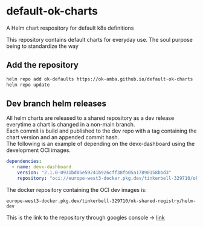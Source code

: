 # default-ok-charts
A Helm chart respository for default k8s definitions

This repository contains default charts for everyday use. The soul purpose being to standardize the way 

## Add the repository
```sh
helm repo add ok-defaults https://ok-amba.github.io/default-ok-charts
helm repo update
```

## Dev branch helm releases
All helm charts are released to a shared repository as a dev release everytime a chart is changed in a non-main branch. \
Each commit is build and published to the dev repo with a tag containing the chart version and an appended commit hash. \
The following is an example of depending on the devx-dashboard using the development OCI images.

```yaml
dependencies:
  - name: devx-dashboard
    version: "2.1.0-0931bd05e59241b926cff38fb05a17890158bbd3"
    repository: "oci://europe-west3-docker.pkg.dev/tinkerbell-329710/ok-shared-registry/helm-dev"
```
The docker repository containing the OCI dev images is:

```
europe-west3-docker.pkg.dev/tinkerbell-329710/ok-shared-registry/helm-dev
```

This is the link to the repository through googles console -> [link](https://console.cloud.google.com/artifacts/docker/tinkerbell-329710/europe-west3/ok-shared-registry)